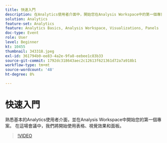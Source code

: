 ```yaml
---
title: 快速入門
description: 在Analytics使用者介面中，開始您在Analysis Workspace中的第一個專案，並開始使用表格、視覺效果和面板。
solution: Analytics
feature-set: Analytics
feature: Analytics Basics, Analysis Workspace, Visualizations, Panels
doc-type: Event
role: User
level: Beginner
kt: 10455
thumbnail: 343318.jpeg
exl-id: 361794b0-ee83-4a2e-9fa8-eebee1c83b33
source-git-commit: 1792dc318643aec2c12613f621361d72a7a918b1
workflow-type: tm+mt
source-wordcount: '48'
ht-degree: 8%

---
```


# 快速入門

熟悉基本的Analytics使用者介面，並在Analysis Workspace中開始您的第一個專案。 在這場會議中，我們將開始使用表格、視覺效果和面板。

>[!VIDEO](https://video.tv.adobe.com/v/343318/?quality=12&learn=on)
